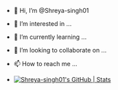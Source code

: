 - 👋 Hi, I’m @Shreya-singh01
- 👀 I’m interested in ...
- 🌱 I’m currently learning ...
- 💞️ I’m looking to collaborate on ...
- 📫 How to reach me ...

- [![Shreya-singh01's GitHub | Stats](https://stats.quine.sh/Shreya-singh01/github?theme=dark)](https://quine.sh?utm_source=widgets&utm_campaign=Shreya-singh01)

<!---
Shreya-singh01/Shreya-singh01 is a ✨ special ✨ repository because its `README.md` (this file) appears on your GitHub profile.
You can click the Preview link to take a look at your changes.
--->
